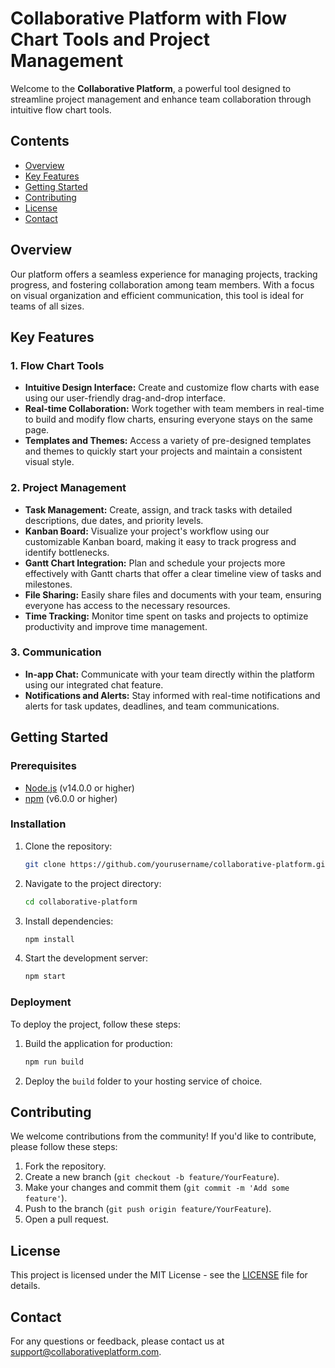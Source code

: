 # Collaborative Platform with Flow Chart Tools and Project Management

Welcome to the **Collaborative Platform**, a powerful tool designed to streamline project management and enhance team collaboration through intuitive flow chart tools.

## Contents
- [Overview](#overview)
- [Key Features](#key-features)
- [Getting Started](#getting-started)
- [Contributing](#contributing)
- [License](#license)
- [Contact](#contact)

## Overview

Our platform offers a seamless experience for managing projects, tracking progress, and fostering collaboration among team members. With a focus on visual organization and efficient communication, this tool is ideal for teams of all sizes.

## Key Features

### 1. Flow Chart Tools
- **Intuitive Design Interface:** Create and customize flow charts with ease using our user-friendly drag-and-drop interface.
- **Real-time Collaboration:** Work together with team members in real-time to build and modify flow charts, ensuring everyone stays on the same page.
- **Templates and Themes:** Access a variety of pre-designed templates and themes to quickly start your projects and maintain a consistent visual style.

### 2. Project Management
- **Task Management:** Create, assign, and track tasks with detailed descriptions, due dates, and priority levels.
- **Kanban Board:** Visualize your project's workflow using our customizable Kanban board, making it easy to track progress and identify bottlenecks.
- **Gantt Chart Integration:** Plan and schedule your projects more effectively with Gantt charts that offer a clear timeline view of tasks and milestones.
- **File Sharing:** Easily share files and documents with your team, ensuring everyone has access to the necessary resources.
- **Time Tracking:** Monitor time spent on tasks and projects to optimize productivity and improve time management.

### 3. Communication
- **In-app Chat:** Communicate with your team directly within the platform using our integrated chat feature.
- **Notifications and Alerts:** Stay informed with real-time notifications and alerts for task updates, deadlines, and team communications.

## Getting Started

### Prerequisites
- [Node.js](https://nodejs.org/) (v14.0.0 or higher)
- [npm](https://www.npmjs.com/) (v6.0.0 or higher)

### Installation

1. Clone the repository:
    ```bash
    git clone https://github.com/yourusername/collaborative-platform.git
    ```

2. Navigate to the project directory:
    ```bash
    cd collaborative-platform
    ```

3. Install dependencies:
    ```bash
    npm install
    ```

4. Start the development server:
    ```bash
    npm start
    ```

### Deployment

To deploy the project, follow these steps:

1. Build the application for production:
    ```bash
    npm run build
    ```

2. Deploy the `build` folder to your hosting service of choice.

## Contributing

We welcome contributions from the community! If you'd like to contribute, please follow these steps:

1. Fork the repository.
2. Create a new branch (`git checkout -b feature/YourFeature`).
3. Make your changes and commit them (`git commit -m 'Add some feature'`).
4. Push to the branch (`git push origin feature/YourFeature`).
5. Open a pull request.

## License

This project is licensed under the MIT License - see the [LICENSE](LICENSE) file for details.

## Contact

For any questions or feedback, please contact us at [support@collaborativeplatform.com](mailto:support@collaborativeplatform.com).
